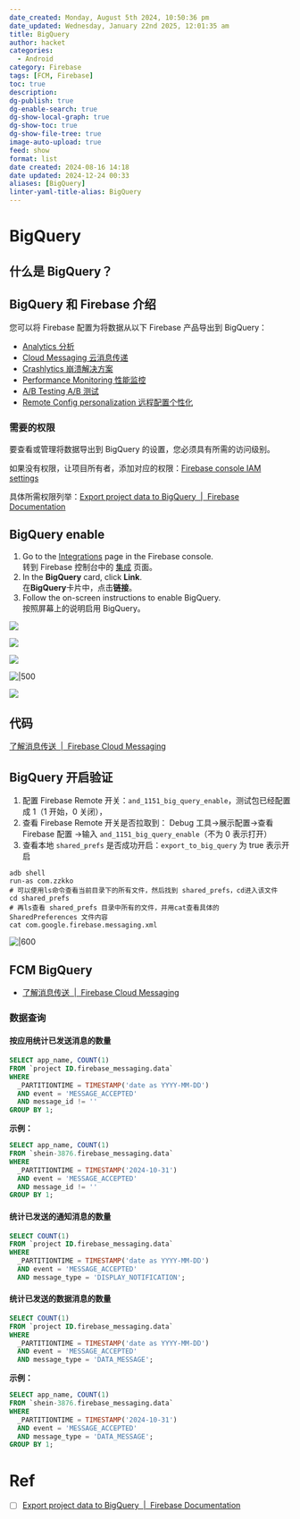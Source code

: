 ```yaml
---
date_created: Monday, August 5th 2024, 10:50:36 pm
date_updated: Wednesday, January 22nd 2025, 12:01:35 am
title: BigQuery
author: hacket
categories:
  - Android
category: Firebase
tags: [FCM, Firebase]
toc: true
description: 
dg-publish: true
dg-enable-search: true
dg-show-local-graph: true
dg-show-toc: true
dg-show-file-tree: true
image-auto-upload: true
feed: show
format: list
date created: 2024-08-16 14:18
date updated: 2024-12-24 00:33
aliases: [BigQuery]
linter-yaml-title-alias: BigQuery
---
```


# BigQuery

## 什么是 BigQuery？

## BigQuery 和 Firebase 介绍

您可以将 Firebase 配置为将数据从以下 Firebase 产品导出到 BigQuery：

- [Analytics 分析](https://firebase.google.com/docs/analytics#integrations_with_other_services)
- [Cloud Messaging 云消息传递](https://firebase.google.com/docs/cloud-messaging/understand-delivery#bigquery-data-export)
- [Crashlytics 崩溃解决方案](https://firebase.google.com/docs/crashlytics/bigquery-export)
- [Performance Monitoring 性能监控](https://firebase.google.com/docs/perf-mon/bigquery-export)
- [A/B Testing A/B 测试](https://firebase.google.com/docs/ab-testing/abtest-config#bigquery_data_export)
- [Remote Config personalization 远程配置个性化](https://firebase.google.com/docs/remote-config/personalization/bigquery)

### 需要的权限

要查看或管理将数据导出到 BigQuery 的设置，您必须具有所需的访问级别。

如果没有权限，让项目所有者，添加对应的权限：[Firebase console IAM settings](https://console.firebase.google.com/project/_/settings/iam?_gl=1*9arlo9*_ga*NzA5MzIzMjk0LjE2ODM4NTcwNjU.*_ga_CW55HF8NVT*MTcyMjY5OTc4NS4yMjEuMS4xNzIyNjk5OTEyLjYwLjAuMA..)

具体所需权限列举：[Export project data to BigQuery  |  Firebase Documentation](https://firebase.google.com/docs/projects/bigquery-export#permissions-and-roles)

## BigQuery enable

1. Go to the [Integrations](https://console.firebase.google.com/project/_/settings/integrations?_gl=1*5f6nio*_ga*NzA5MzIzMjk0LjE2ODM4NTcwNjU.*_ga_CW55HF8NVT*MTcyMjY5OTc4NS4yMjEuMS4xNzIyNzAwODQzLjYwLjAuMA..) page in the Firebase console.\
   转到 Firebase 控制台中的 [集成](https://console.firebase.google.com/project/_/settings/integrations) 页面。
2. In the **BigQuery** card, click **Link**.\
   在**BigQuery**卡片中，点击**链接**。
3. Follow the on-screen instructions to enable BigQuery.\
   按照屏幕上的说明启用 BigQuery。

![](https://raw.githubusercontent.com/hacket/ObsidianOSS/master/obsidian/20240804002838.png)

![](https://raw.githubusercontent.com/hacket/ObsidianOSS/master/obsidian/20240804003054.png)

![](https://raw.githubusercontent.com/hacket/ObsidianOSS/master/obsidian/20240804003120.png)

![|500](https://raw.githubusercontent.com/hacket/ObsidianOSS/master/obsidian/20240804003243.png)

![](https://raw.githubusercontent.com/hacket/ObsidianOSS/master/obsidian/20240804003354.png)

## 代码

[了解消息传送  |  Firebase Cloud Messaging](https://firebase.google.com/docs/cloud-messaging/understand-delivery?hl=zh-cn&platform=android#what-data-exported)

## BigQuery 开启验证

1. 配置 Firebase Remote 开关：`and_1151_big_query_enable`，测试包已经配置成 1（1 开始，0 关闭），
2. 查看 Firebase Remote 开关是否拉取到： Debug 工具→展示配置→查看 Firebase 配置 →输入 `and_1151_big_query_enable`（不为 0 表示打开）
3. 查看本地 `shared_prefs` 是否成功开启：`export_to_big_query` 为 true 表示开启

```shell
adb shell 
run-as com.zzkko
# 可以使用ls命令查看当前目录下的所有文件，然后找到 shared_prefs，cd进入该文件
cd shared_prefs
# 再ls查看 shared_prefs 目录中所有的文件，并用cat查看具体的 SharedPreferences 文件内容
cat com.google.firebase.messaging.xml
```

![|600](https://raw.githubusercontent.com/hacket/ObsidianOSS/master/obsidian/20240816141238.png)

## FCM BigQuery

- [了解消息传送  |  Firebase Cloud Messaging](https://firebase.google.com/docs/cloud-messaging/understand-delivery?hl=zh-cn&platform=android#what-can-you-do-with-the-exported-data)

### 数据查询

#### 按应用统计已发送消息的数量

```sql
SELECT app_name, COUNT(1)
FROM `project ID.firebase_messaging.data`
WHERE
  _PARTITIONTIME = TIMESTAMP('date as YYYY-MM-DD')
  AND event = 'MESSAGE_ACCEPTED'
  AND message_id != ''
GROUP BY 1;
```

**示例：**

```sql
SELECT app_name, COUNT(1)
FROM `shein-3876.firebase_messaging.data`
WHERE
  _PARTITIONTIME = TIMESTAMP('2024-10-31')
  AND event = 'MESSAGE_ACCEPTED'
  AND message_id != ''
GROUP BY 1;
```

#### 统计已发送的通知消息的数量

```sql
SELECT COUNT(1)
FROM `project ID.firebase_messaging.data`
WHERE
  _PARTITIONTIME = TIMESTAMP('date as YYYY-MM-DD')
  AND event = 'MESSAGE_ACCEPTED'
  AND message_type = 'DISPLAY_NOTIFICATION';
```

#### 统计已发送的数据消息的数量

```sql
SELECT COUNT(1)
FROM `project ID.firebase_messaging.data`
WHERE
  _PARTITIONTIME = TIMESTAMP('date as YYYY-MM-DD')
  AND event = 'MESSAGE_ACCEPTED'
  AND message_type = 'DATA_MESSAGE';
```

**示例：**

```sql
SELECT app_name, COUNT(1)
FROM `shein-3876.firebase_messaging.data`
WHERE
  _PARTITIONTIME = TIMESTAMP('2024-10-31')
  AND event = 'MESSAGE_ACCEPTED'
  AND message_type = 'DATA_MESSAGE';
GROUP BY 1;
```

# Ref

- [ ] [Export project data to BigQuery  |  Firebase Documentation](https://firebase.google.com/docs/projects/bigquery-export)

